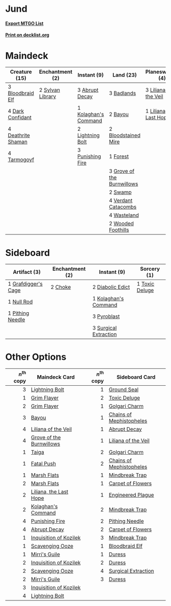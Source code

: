 # Jund

#### [Export MTGO List](../collection/Jund/Jund.txt)
#### [Print on decklist.org](http://decklist.org/?deckmain=3%09Abrupt%20Decay%0A3%09Badlands%0A2%09Bayou%0A3%09Bloodbraid%20Elf%0A2%09Bloodstained%20Mire%0A4%09Dark%20Confidant%0A4%09Deathrite%20Shaman%0A1%09Forest%0A3%09Grove%20of%20the%20Burnwillows%0A3%09Hymn%20to%20Tourach%0A1%09Kolaghan's%20Command%0A2%09Lightning%20Bolt%0A3%09Liliana%20of%20the%20Veil%0A1%09Liliana,%20the%20Last%20Hope%0A3%09Punishing%20Fire%0A2%09Swamp%0A2%09Sylvan%20Library%0A4%09Tarmogoyf%0A4%09Thoughtseize%0A4%09Verdant%20Catacombs%0A4%09Wasteland%0A2%09Wooded%20Foothills&deckside=2%09Choke%0A2%09Diabolic%20Edict%0A1%09Grafdigger's%20Cage%0A1%09Kolaghan's%20Command%0A1%09Null%20Rod%0A1%09Pithing%20Needle%0A3%09Pyroblast%0A3%09Surgical%20Extraction%0A1%09Toxic%20Deluge)
# Maindeck

|                                        Creature (15)                                        |                                      Enchantment (2)                                      |                                          Instant (9)                                          |                                              Land (23)                                              |                                         Planeswalker (4)                                          |                                        Sorcery (7)                                         |
|---------------------------------------------------------------------------------------------|-------------------------------------------------------------------------------------------|-----------------------------------------------------------------------------------------------|-----------------------------------------------------------------------------------------------------|---------------------------------------------------------------------------------------------------|--------------------------------------------------------------------------------------------|
|3 [Bloodbraid Elf](http://gatherer.wizards.com/Pages/Card/Details.aspx?multiverseid=423509)  |2 [Sylvan Library](http://gatherer.wizards.com/Pages/Card/Details.aspx?multiverseid=383120)|3 [Abrupt Decay](http://gatherer.wizards.com/Pages/Card/Details.aspx?multiverseid=425971)      |3 [Badlands](http://gatherer.wizards.com/Pages/Card/Details.aspx?multiverseid=382852)                |3 [Liliana of the Veil](http://gatherer.wizards.com/Pages/Card/Details.aspx?multiverseid=425901)   |3 [Hymn to Tourach](http://gatherer.wizards.com/Pages/Card/Details.aspx?multiverseid=382976)|
|4 [Dark Confidant](http://gatherer.wizards.com/Pages/Card/Details.aspx?multiverseid=370413)  |                                                                                           |1 [Kolaghan's Command](http://gatherer.wizards.com/Pages/Card/Details.aspx?multiverseid=394613)|2 [Bayou](http://gatherer.wizards.com/Pages/Card/Details.aspx?multiverseid=382860)                   |1 [Liliana, the Last Hope](http://gatherer.wizards.com/Pages/Card/Details.aspx?multiverseid=414388)|4 [Thoughtseize](http://gatherer.wizards.com/Pages/Card/Details.aspx?multiverseid=438676)   |
|4 [Deathrite Shaman](http://gatherer.wizards.com/Pages/Card/Details.aspx?multiverseid=413757)|                                                                                           |2 [Lightning Bolt](http://gatherer.wizards.com/Pages/Card/Details.aspx?multiverseid=234704)    |2 [Bloodstained Mire](http://gatherer.wizards.com/Pages/Card/Details.aspx?multiverseid=405094)       |                                                                                                   |                                                                                            |
|4 [Tarmogoyf](http://gatherer.wizards.com/Pages/Card/Details.aspx?multiverseid=370404)       |                                                                                           |3 [Punishing Fire](http://gatherer.wizards.com/Pages/Card/Details.aspx?multiverseid=243483)    |1 [Forest](http://gatherer.wizards.com/Pages/Card/Details.aspx?multiverseid=439605)                  |                                                                                                   |                                                                                            |
|                                                                                             |                                                                                           |                                                                                               |3 [Grove of the Burnwillows](http://gatherer.wizards.com/Pages/Card/Details.aspx?multiverseid=438804)|                                                                                                   |                                                                                            |
|                                                                                             |                                                                                           |                                                                                               |2 [Swamp](http://gatherer.wizards.com/Pages/Card/Details.aspx?multiverseid=439603)                   |                                                                                                   |                                                                                            |
|                                                                                             |                                                                                           |                                                                                               |4 [Verdant Catacombs](http://gatherer.wizards.com/Pages/Card/Details.aspx?multiverseid=426074)       |                                                                                                   |                                                                                            |
|                                                                                             |                                                                                           |                                                                                               |4 [Wasteland](http://gatherer.wizards.com/Pages/Card/Details.aspx?multiverseid=413790)               |                                                                                                   |                                                                                            |
|                                                                                             |                                                                                           |                                                                                               |2 [Wooded Foothills](http://gatherer.wizards.com/Pages/Card/Details.aspx?multiverseid=405116)        |                                                                                                   |                                                                                            |


# Sideboard

|                                         Artifact (3)                                         |                                 Enchantment (2)                                  |                                          Instant (9)                                           |                                       Sorcery (1)                                       |
|----------------------------------------------------------------------------------------------|----------------------------------------------------------------------------------|------------------------------------------------------------------------------------------------|-----------------------------------------------------------------------------------------|
|1 [Grafdigger's Cage](http://gatherer.wizards.com/Pages/Card/Details.aspx?multiverseid=426046)|2 [Choke](http://gatherer.wizards.com/Pages/Card/Details.aspx?multiverseid=430685)|2 [Diabolic Edict](http://gatherer.wizards.com/Pages/Card/Details.aspx?multiverseid=442074)     |1 [Toxic Deluge](http://gatherer.wizards.com/Pages/Card/Details.aspx?multiverseid=413650)|
|1 [Null Rod](http://gatherer.wizards.com/Pages/Card/Details.aspx?multiverseid=383034)         |                                                                                  |1 [Kolaghan's Command](http://gatherer.wizards.com/Pages/Card/Details.aspx?multiverseid=394613) |                                                                                         |
|1 [Pithing Needle](http://gatherer.wizards.com/Pages/Card/Details.aspx?multiverseid=425815)   |                                                                                  |3 [Pyroblast](http://gatherer.wizards.com/Pages/Card/Details.aspx?multiverseid=159243)          |                                                                                         |
|                                                                                              |                                                                                  |3 [Surgical Extraction](http://gatherer.wizards.com/Pages/Card/Details.aspx?multiverseid=397706)|                                                                                         |


# Other Options

|*n*<sup>th</sup> copy|                                           Maindeck Card                                           |*n*<sup>th</sup> copy|                                          Sideboard Card                                           |
|--------------------:|---------------------------------------------------------------------------------------------------|--------------------:|---------------------------------------------------------------------------------------------------|
|                    3|[Lightning Bolt](http://gatherer.wizards.com/Pages/Card/Details.aspx?multiverseid=234704)          |                    1|[Ground Seal](http://gatherer.wizards.com/Pages/Card/Details.aspx?multiverseid=29991)              |
|                    1|[Grim Flayer](http://gatherer.wizards.com/Pages/Card/Details.aspx?multiverseid=414489)             |                    2|[Toxic Deluge](http://gatherer.wizards.com/Pages/Card/Details.aspx?multiverseid=413650)            |
|                    2|[Grim Flayer](http://gatherer.wizards.com/Pages/Card/Details.aspx?multiverseid=414489)             |                    1|[Golgari Charm](http://gatherer.wizards.com/Pages/Card/Details.aspx?multiverseid=430396)           |
|                    3|[Bayou](http://gatherer.wizards.com/Pages/Card/Details.aspx?multiverseid=382860)                   |                    1|[Chains of Mephistopheles](http://gatherer.wizards.com/Pages/Card/Details.aspx?multiverseid=159823)|
|                    4|[Liliana of the Veil](http://gatherer.wizards.com/Pages/Card/Details.aspx?multiverseid=425901)     |                    1|[Abrupt Decay](http://gatherer.wizards.com/Pages/Card/Details.aspx?multiverseid=425971)            |
|                    4|[Grove of the Burnwillows](http://gatherer.wizards.com/Pages/Card/Details.aspx?multiverseid=438804)|                    1|[Liliana of the Veil](http://gatherer.wizards.com/Pages/Card/Details.aspx?multiverseid=425901)     |
|                    1|[Taiga](http://gatherer.wizards.com/Pages/Card/Details.aspx?multiverseid=383122)                   |                    2|[Golgari Charm](http://gatherer.wizards.com/Pages/Card/Details.aspx?multiverseid=430396)           |
|                    1|[Fatal Push](http://gatherer.wizards.com/Pages/Card/Details.aspx?multiverseid=423724)              |                    2|[Chains of Mephistopheles](http://gatherer.wizards.com/Pages/Card/Details.aspx?multiverseid=159823)|
|                    1|[Marsh Flats](http://gatherer.wizards.com/Pages/Card/Details.aspx?multiverseid=426064)             |                    1|[Mindbreak Trap](http://gatherer.wizards.com/Pages/Card/Details.aspx?multiverseid=197532)          |
|                    2|[Marsh Flats](http://gatherer.wizards.com/Pages/Card/Details.aspx?multiverseid=426064)             |                    1|[Carpet of Flowers](http://gatherer.wizards.com/Pages/Card/Details.aspx?multiverseid=5858)         |
|                    2|[Liliana, the Last Hope](http://gatherer.wizards.com/Pages/Card/Details.aspx?multiverseid=414388)  |                    1|[Engineered Plague](http://gatherer.wizards.com/Pages/Card/Details.aspx?multiverseid=12944)        |
|                    2|[Kolaghan's Command](http://gatherer.wizards.com/Pages/Card/Details.aspx?multiverseid=394613)      |                    2|[Mindbreak Trap](http://gatherer.wizards.com/Pages/Card/Details.aspx?multiverseid=197532)          |
|                    4|[Punishing Fire](http://gatherer.wizards.com/Pages/Card/Details.aspx?multiverseid=243483)          |                    2|[Pithing Needle](http://gatherer.wizards.com/Pages/Card/Details.aspx?multiverseid=425815)          |
|                    4|[Abrupt Decay](http://gatherer.wizards.com/Pages/Card/Details.aspx?multiverseid=425971)            |                    2|[Carpet of Flowers](http://gatherer.wizards.com/Pages/Card/Details.aspx?multiverseid=5858)         |
|                    1|[Inquisition of Kozilek](http://gatherer.wizards.com/Pages/Card/Details.aspx?multiverseid=425900)  |                    3|[Mindbreak Trap](http://gatherer.wizards.com/Pages/Card/Details.aspx?multiverseid=197532)          |
|                    1|[Scavenging Ooze](http://gatherer.wizards.com/Pages/Card/Details.aspx?multiverseid=425959)         |                    1|[Bloodbraid Elf](http://gatherer.wizards.com/Pages/Card/Details.aspx?multiverseid=423509)          |
|                    1|[Mirri's Guile](http://gatherer.wizards.com/Pages/Card/Details.aspx?multiverseid=4770)             |                    1|[Duress](http://gatherer.wizards.com/Pages/Card/Details.aspx?multiverseid=270465)                  |
|                    2|[Inquisition of Kozilek](http://gatherer.wizards.com/Pages/Card/Details.aspx?multiverseid=425900)  |                    2|[Duress](http://gatherer.wizards.com/Pages/Card/Details.aspx?multiverseid=270465)                  |
|                    2|[Scavenging Ooze](http://gatherer.wizards.com/Pages/Card/Details.aspx?multiverseid=425959)         |                    4|[Surgical Extraction](http://gatherer.wizards.com/Pages/Card/Details.aspx?multiverseid=397706)     |
|                    2|[Mirri's Guile](http://gatherer.wizards.com/Pages/Card/Details.aspx?multiverseid=4770)             |                    3|[Duress](http://gatherer.wizards.com/Pages/Card/Details.aspx?multiverseid=270465)                  |
|                    3|[Inquisition of Kozilek](http://gatherer.wizards.com/Pages/Card/Details.aspx?multiverseid=425900)  |                     |                                                                                                   |
|                    4|[Lightning Bolt](http://gatherer.wizards.com/Pages/Card/Details.aspx?multiverseid=234704)          |                     |                                                                                                   |

